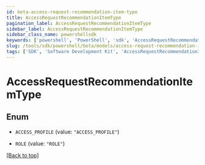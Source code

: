 ```yaml
---
id: beta-access-request-recommendation-item-type
title: AccessRequestRecommendationItemType
pagination_label: AccessRequestRecommendationItemType
sidebar_label: AccessRequestRecommendationItemType
sidebar_class_name: powershellsdk
keywords: ['powershell', 'PowerShell', 'sdk', 'AccessRequestRecommendationItemType', 'BetaAccessRequestRecommendationItemType'] 
slug: /tools/sdk/powershell/beta/models/access-request-recommendation-item-type
tags: ['SDK', 'Software Development Kit', 'AccessRequestRecommendationItemType', 'BetaAccessRequestRecommendationItemType']
---
```



# AccessRequestRecommendationItemType

## Enum


* `ACCESS_PROFILE` (value: `"ACCESS_PROFILE"`)

* `ROLE` (value: `"ROLE"`)


[[Back to top]](#) 


